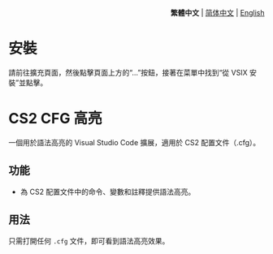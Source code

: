 <div align="right">

**繁體中文** | [简体中文](./README.zh-CN.md) | [English](./README.en.md)

</div>

# 安裝

請前往擴充頁面，然後點擊頁面上方的“...”按鈕，接著在菜單中找到“從 VSIX 安裝”並點擊。

# CS2 CFG 高亮

一個用於語法高亮的 Visual Studio Code 擴展，適用於 CS2 配置文件（.cfg）。

## 功能

- 為 CS2 配置文件中的命令、變數和註釋提供語法高亮。

## 用法

只需打開任何 `.cfg` 文件，即可看到語法高亮效果。

